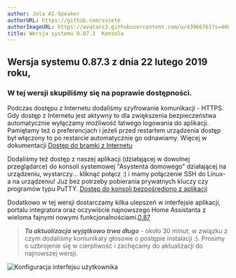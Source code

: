 ```yaml
---
author: Jola AI-Speaker
authorURL: https://github.com/sviete
authorImageURL: https://avatars3.githubusercontent.com/u/43966761?s=460&v=4
title: Wersja systemu 0.87.3  Konsola
---
```


## Wersja systemu 0.87.3 z dnia 22 lutego 2019 roku,

### W tej wersji skupiliśmy się na poprawie dostępności.

Podczas dostępu z Internetu dodaliśmy szyfrowanie komunikacji - HTTPS. Gdy dostęp z Internetu jest aktywny to dla zwiększenia bezpieczeństwa automatycznie wyłączamy możliwość łatwego logowania do aplikacji. Pamiętamy też o preferencjach i jeżeli przed restartem urządzenia dostęp był włączony to po restarcie automatycznie go odnawiamy. Więcej w dokumentacji [Dostęp do bramki z Internetu](/docs/en/ais_bramka_remote_dom_tunnel.html)

Dodaliśmy też dostęp z naszej aplikacji (działającej w dowolnej przeglądarce) do konsoli systemowej "Asystenta domowego" działającej na urządzeniu, wystarczy... kliknąć połącz :) i mamy połączenie SSH do Linux-a na urządzeniu! Już bez potrzeby pobierania prywatnych kluczy czy programów typu PuTTY. [Dostęp do konsoli bezpośrediono z aplikacji](/docs/en/ais_bramka_remote_ssh.html#dostęp-do-konsoli-z-aplikacji)

Dodatkowo w tej wersji dostarczamy kilka ulepszeń w interfejsie aplikacji, portalu integratora oraz oczywiście najnowszego Home Assistanta z wieloma fajnymi nowymi funkcjonalnościami.<a href="https://www.home-assistant.io/blog/2019/02/06/release-87/" target="_blank">0.87</a>

>***Ta aktualizacja wyjątkowo trwa długo*** - około 30 minut, w związku z czym dodaliśmy komunikaty głosowe o postępie instalacji :). Prosimy o uzbrojenie się w cierpliwość i zachęcamy do aktualizacji do najnowszej wersji.


![Konfiguracja interfejsu użytkownika](/img/en/frontend/frontend-console.png)
